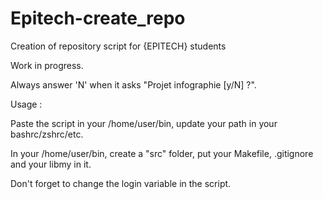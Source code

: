 # Epitech-create_repo
Creation of repository script for {EPITECH} students

Work in progress.

Always answer 'N' when it asks "Projet infographie [y/N] ?".

Usage :

Paste the script in your /home/user/bin, update your path in your bashrc/zshrc/etc.

In your /home/user/bin, create a "src" folder, put your Makefile, .gitignore and your libmy in it.

Don't forget to change the login variable in the script.
